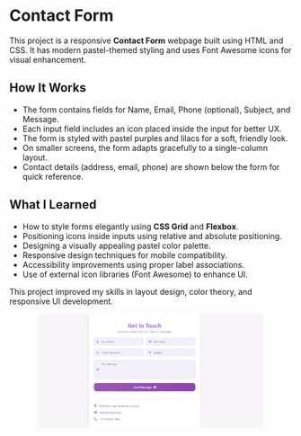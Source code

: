 # Contact Form

This project is a responsive **Contact Form** webpage built using HTML and CSS. It has modern pastel-themed styling and uses Font Awesome icons for visual enhancement.

## How It Works

- The form contains fields for Name, Email, Phone (optional), Subject, and Message.
- Each input field includes an icon placed inside the input for better UX.
- The form is styled with pastel purples and lilacs for a soft, friendly look.
- On smaller screens, the form adapts gracefully to a single-column layout.
- Contact details (address, email, phone) are shown below the form for quick reference.

## What I Learned

- How to style forms elegantly using **CSS Grid** and **Flexbox**.
- Positioning icons inside inputs using relative and absolute positioning.
- Designing a visually appealing pastel color palette.
- Responsive design techniques for mobile compatibility.
- Accessibility improvements using proper label associations.
- Use of external icon libraries (Font Awesome) to enhance UI.

This project improved my skills in layout design, color theory, and responsive UI development.

<div align="center">
  <img src="https://github.com/lorraine-mwoyounotsva/mini-project-contact-form/blob/main/contact-form.png?raw=true" alt="Contact Form Preview" width="400"/> 
</div>
